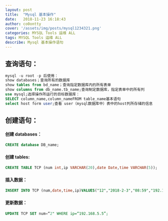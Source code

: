 ```yaml
---
layout: post
title:  "Mysql 基本操作"
date:   2018-11-23 16:18:43 
author: co0ontty
cover: '/assets/img/posts/mysql1234321.png'
categories: MYSQL Tools 运维 ALL
tags: MYSQL Tools 运维 ALL
describe: Mysql 基本操作语句
---
```


## 查询语句：

```sql
mysql -u root -p 后使用：
show databases；查询所有的数据库
show tables from bd_name；查询指定数据库内的所有表单
show columns from db_name.tb_name;查询制定数据库，指定表单中的所有列
use mysql;选择操作所运行的目标数据库：
SELECT column_name,column_nameFROM table_name基本语句
select host form user;查看 user（mysql数据库中）表中的host列所存储的信息
```

## 创建语句：

#### 创建 databases：

```sql
CREATE database DB_name;
```

#### 创建 tables:

```sql
CREATE TABLE TCP (num int,ip VARCHAR(20),date Date,time VARCHAR(5));
```

#### 插入数据：

```sql
INSERT INTO TCP (num,date,time,ip)VALUES("12","2018-2-3","08:59","192.168.1.3”);
```

#### 更新数据：

```sql
UPDATE TCP SET num=“2" WHERE ip=“192.168.5.5”;
```
